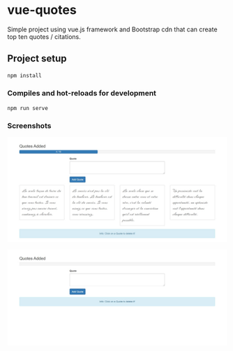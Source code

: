 # vue-quotes

Simple project using vue.js framework and Bootstrap cdn that can create top ten quotes / citations.

## Project setup
```
npm install
```

### Compiles and hot-reloads for development
```
npm run serve
```
### Screenshots

![alt text](https://github.com/aymanebenhima/Make-Quotes-with-Vue.js/blob/master/src/assets/vue-quotes.png)

![alt text](https://github.com/aymanebenhima/Make-Quotes-with-Vue.js/blob/master/src/assets/vue-quotes1.png)
